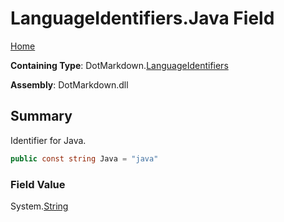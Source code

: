 <a name="_top"></a>

# LanguageIdentifiers\.Java Field

[Home](../../../README.md#_top)

**Containing Type**: DotMarkdown\.[LanguageIdentifiers](../README.md#_top)

**Assembly**: DotMarkdown\.dll

## Summary

Identifier for Java\.

```csharp
public const string Java = "java"
```

### Field Value

System\.[String](https://docs.microsoft.com/en-us/dotnet/api/system.string)